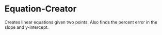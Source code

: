 # Equation-Creator
Creates linear equations given two points. Also finds the percent error in the slope and y-intercept.
